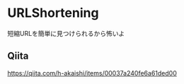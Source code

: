 # URLShortening
短縮URLを簡単に見つけられるから怖いよ


## Qiita
https://qiita.com/h-akaishi/items/00037a240fe6a61ded00